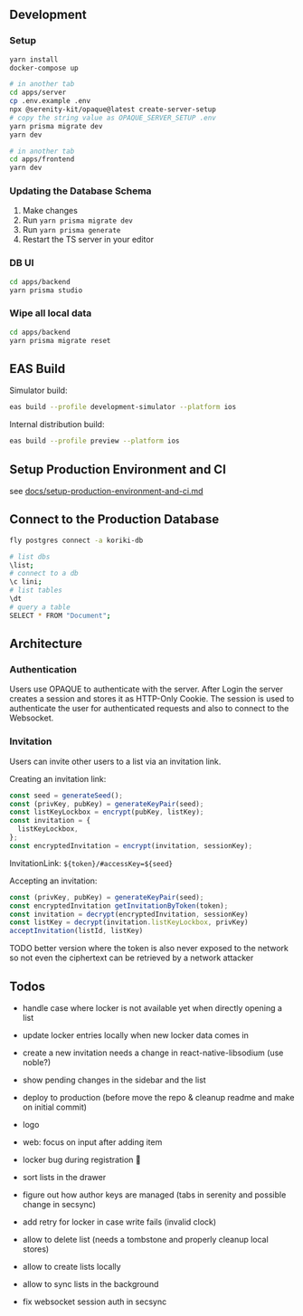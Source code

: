 ## Development

### Setup

```sh
yarn install
docker-compose up
```

```sh
# in another tab
cd apps/server
cp .env.example .env
npx @serenity-kit/opaque@latest create-server-setup
# copy the string value as OPAQUE_SERVER_SETUP .env
yarn prisma migrate dev
yarn dev
```

```sh
# in another tab
cd apps/frontend
yarn dev
```

### Updating the Database Schema

1. Make changes
2. Run `yarn prisma migrate dev`
3. Run `yarn prisma generate`
4. Restart the TS server in your editor

### DB UI

```bash
cd apps/backend
yarn prisma studio
```

### Wipe all local data

```bash
cd apps/backend
yarn prisma migrate reset
```

## EAS Build

Simulator build:

```sh
eas build --profile development-simulator --platform ios
```

Internal distribution build:

```sh
eas build --profile preview --platform ios
```

## Setup Production Environment and CI

see [docs/setup-production-environment-and-ci.md](docs/setup-production-environment-and-ci.md)

## Connect to the Production Database

```sh
fly postgres connect -a koriki-db
```

```sh
# list dbs
\list;
# connect to a db
\c lini;
# list tables
\dt
# query a table
SELECT * FROM "Document";
```

## Architecture

### Authentication

Users use OPAQUE to authenticate with the server. After Login the server creates a session and stores it as HTTP-Only Cookie. The session is used to authenticate the user for authenticated requests and also to connect to the Websocket.

### Invitation

Users can invite other users to a list via an invitation link.

Creating an invitation link:

```ts
const seed = generateSeed();
const (privKey, pubKey) = generateKeyPair(seed);
const listKeyLockbox = encrypt(pubKey, listKey);
const invitation = {
  listKeyLockbox,
};
const encryptedInvitation = encrypt(invitation, sessionKey);
```

InvitationLink: `${token}/#accessKey=${seed}`

Accepting an invitation:

```ts
const (privKey, pubKey) = generateKeyPair(seed);
const encryptedInvitation getInvitationByToken(token);
const invitation = decrypt(encryptedInvitation, sessionKey)
const listKey = decrypt(invitation.listKeyLockbox, privKey)
acceptInvitation(listId, listKey)
```

TODO better version where the token is also never exposed to the network so not even the ciphertext can be retrieved by a network attacker

## Todos

- handle case where locker is not available yet when directly opening a list
- update locker entries locally when new locker data comes in

- create a new invitation needs a change in react-native-libsodium (use noble?)
- show pending changes in the sidebar and the list

- deploy to production (before move the repo & cleanup readme and make on initial commit)
- logo

- web: focus on input after adding item
- locker bug during registration 🤷
- sort lists in the drawer

- figure out how author keys are managed (tabs in serenity and possible change in secsync)
- add retry for locker in case write fails (invalid clock)
- allow to delete list (needs a tombstone and properly cleanup local stores)
- allow to create lists locally

- allow to sync lists in the background
- fix websocket session auth in secsync
